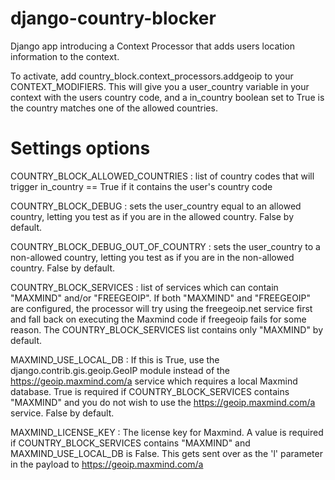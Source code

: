 django-country-blocker
======================

Django app introducing a Context Processor that adds users location information to the context.

To activate, add country_block.context_processors.addgeoip to your CONTEXT_MODIFIERS.
This will give you a user_country variable in your context with the users country code,
and a in_country boolean set to True is the country matches one of the allowed countries.

Settings options
================
COUNTRY_BLOCK_ALLOWED_COUNTRIES : list of country codes that will trigger in_country == True if it contains
the user's country code

COUNTRY_BLOCK_DEBUG : sets the user_country equal to an allowed country,
letting you test as if you are in the allowed country. False by default.

COUNTRY_BLOCK_DEBUG_OUT_OF_COUNTRY : sets the user_country to a non-allowed country,
letting you test as if you are in the non-allowed country. False by default.

COUNTRY_BLOCK_SERVICES : list of services which can contain "MAXMIND" and/or "FREEGEOIP". If both "MAXMIND" and
"FREEGEOIP" are configured, the processor will try using the freegeoip.net service first and fall back on executing the
Maxmind code if freegeoip fails for some reason. The COUNTRY_BLOCK_SERVICES list contains only "MAXMIND" by default.

MAXMIND_USE_LOCAL_DB : If this is True, use the django.contrib.gis.geoip.GeoIP module instead of the
https://geoip.maxmind.com/a service which requires a local Maxmind database. True is required if COUNTRY_BLOCK_SERVICES
contains "MAXMIND" and you do not wish to use the https://geoip.maxmind.com/a service. False by default.

MAXMIND_LICENSE_KEY : The license key for Maxmind. A value is required if COUNTRY_BLOCK_SERVICES contains "MAXMIND"
and MAXMIND_USE_LOCAL_DB is False. This gets sent over as the 'l' parameter in the payload to
https://geoip.maxmind.com/a
